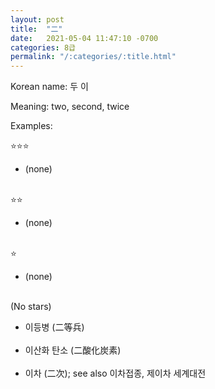 ```yaml
---
layout: post
title:  "二"
date:   2021-05-04 11:47:10 -0700
categories: 8급
permalink: "/:categories/:title.html"
---
```


Korean name: 두 이

Meaning: two, second, twice

Examples:

⭐⭐⭐
* (none) <br><br>

⭐⭐
* (none) <br><br>

⭐
* (none) <br><br>

(No stars)
* 이등병 (二等兵) <br><br>
* 이산화 탄소 (二酸化炭素) <br><br>
* 이차 (二次); see also 이차접종, 제이차 세계대전<br><br>

